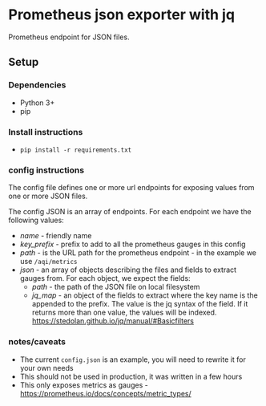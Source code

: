 # Prometheus json exporter with jq

Prometheus endpoint for JSON files.

## Setup

### Dependencies
* Python 3+
* pip

### Install instructions
* `pip install -r requirements.txt`

### config instructions
The config file defines one or more url endpoints for exposing values from one or more JSON files.

The config JSON is an array of endpoints. For each endpoint we have the following values:
* *name* - friendly name
* *key_prefix* - prefix to add to all the prometheus gauges in this config
* *path* - is the URL path for the prometheus endpoint - in the example we use `/aqi/metrics`
* *json* - an array of objects describing the files and fields to extract gauges from. For each object, we expect the fields:
  * *path* - the path of the JSON file on local filesystem
  * *jq_map* - an object of the fields to extract where the key name is the appended to the prefix. The value is the jq syntax of the field. If it returns more than one value, the values will be indexed. https://stedolan.github.io/jq/manual/#Basicfilters

### notes/caveats
* The current `config.json` is an example, you will need to rewrite it for your own needs
* This should not be used in production, it was written in a few hours
* This only exposes metrics as gauges - https://prometheus.io/docs/concepts/metric_types/

